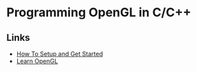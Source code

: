 # Programming OpenGL in C/C++

## Links

- [How To Setup and Get Started](https://www3.ntu.edu.sg/home/ehchua/programming/opengl/HowTo_OpenGL_C.html)
- [Learn OpenGL](https://learnopengl.com)
